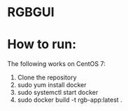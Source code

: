 # RGBGUI

# How to run:

The following works on CentOS 7:

1. Clone the repository
2. sudo yum install docker
3. sudo systemctl start docker
4. sudo docker build -t rgb-app:latest .
